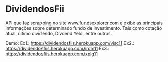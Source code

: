 # DividendosFii
API que faz scrapping no site www.fundsexplorer.com e exibe as principais informações sobre determinado fundo de investimento. 
Tais como cotação atual, último dividendo, Divdend Yeld, entre outros.

Demo:
Ex1.: https://dividendosfiis.herokuapp.com/visc11
Ex2.: https://dividendosfiis.herokuapp.com/irdm11
Ex3.: https://dividendosfiis.herokuapp.com/xplg11
